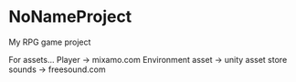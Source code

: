 # NoNameProject
My RPG game project

For assets... 
Player -> mixamo.com
Environment asset -> unity asset store
sounds -> freesound.com
